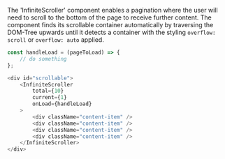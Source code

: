 The 'InfiniteScroller' component enables a pagination where the user will need to scroll to the bottom of the page to 
receive further content. The component finds its scrollable container automatically by traversing the DOM-Tree upwards
until it detects a container with the styling `overflow: scroll` or `overflow: auto` applied.

```javascript static
const handleLoad = (pageToLoad) => {
    // do something
};

<div id="scrollable">
    <InfiniteScroller
        total={10}
        current={1}
        onLoad={handleLoad}
    >
        <div className="content-item" />
        <div className="content-item" />
        <div className="content-item" />
        <div className="content-item" />
    </InfiniteScroller>
</div>
```
